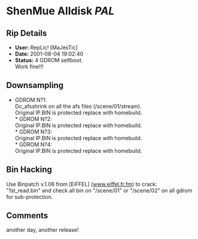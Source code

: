 # ShenMue Alldisk *PAL*

## Rip Details

- **User:** RepLic! [MaJesTic]
- **Date:** 2001-08-04 19:02:40
- **Status:** 4 GDROM selfboot.<br />Work fine!!!<br />

## Downsampling

* GDROM N?1:<br />   Dc_afsshrink on all the afs files (/scene/01/stream).<br />   Original IP.BIN is protected replace with homebuild.<br />* GDROM N?2:<br />   Original IP.BIN is protected replace with homebuild.<br />* GDROM N?3:<br />   Original IP.BIN is protected replace with homebuild.<br />* GDROM N?4:<br />   Original IP.BIN is protected replace with homebuild.

## Bin Hacking

Use Binpatch v.1.06 from [EiFFEL] (www.eiffel.fr.fm) to crack:<br />"1st_read.bin" and check all bin on "/scene/01" or "/scene/02" on all gdrom for sub-protection.<br />

## Comments

another day, another release!

